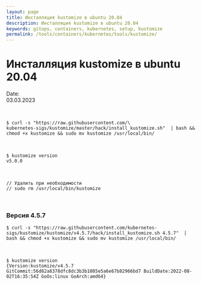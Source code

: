```yaml
---
layout: page
title: Инсталляция kustomize в ubuntu 20.04
description: Инсталляция kustomize в ubuntu 20.04
keywords: gitops, containers, kubernetes, setup, kustomize
permalink: /tools/containers/kubernetes/tools/kustomize/
---
```


# Инсталляция kustomize в ubuntu 20.04

Date:  
03.03.2023

<br/>

```
$ curl -s "https://raw.githubusercontent.com/\
kubernetes-sigs/kustomize/master/hack/install_kustomize.sh"  | bash && chmod +x kustomize && sudo mv kustomize /usr/local/bin/
```

<br/>

```
$ kustomize version
v5.0.0
```

<br/>

```
// Удалить при необходимости
// sudo rm /usr/local/bin/kustomize
```

<br/>

### Версия 4.5.7

```
$ curl -s "https://raw.githubusercontent.com/kubernetes-sigs/kustomize/kustomize/v4.5.7/hack/install_kustomize.sh 4.5.7"  | bash && chmod +x kustomize && sudo mv kustomize /usr/local/bin/
```

<br/>

```
$ kustomize version
{Version:kustomize/v4.5.7 GitCommit:56d82a8378dfc8dc3b3b1085e5a6e67b82966bd7 BuildDate:2022-08-02T16:35:54Z GoOs:linux GoArch:amd64}
```
